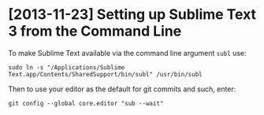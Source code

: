# [2013-11-23] Setting up Sublime Text 3 from the Command Line

To make Sublime Text available via the command line argument `subl` use:

```
sudo ln -s "/Applications/Sublime Text.app/Contents/SharedSupport/bin/subl" /usr/bin/subl
```

Then to use your editor as the default for git commits and such, enter:

```
git config --global core.editor "sub --wait"
```